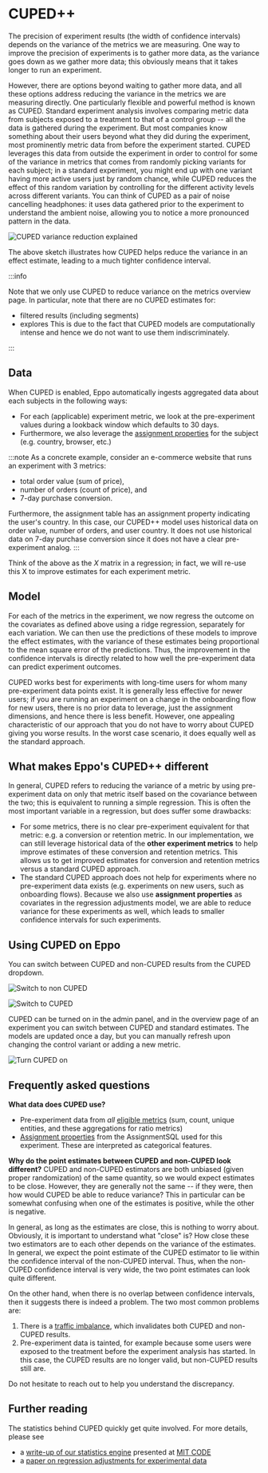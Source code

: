 # CUPED++

The precision of experiment results (the width of confidence intervals) depends on the variance of the metrics we are measuring. One way to improve the precision of experiments is to gather more data, as the variance goes down as we gather more data; this obviously means that it takes longer to run an experiment.

However, there are options beyond waiting to gather more data, and all these options address reducing the variance in the metrics we are measuring directly. One particularly flexible and powerful method is known as CUPED. Standard experiment analysis involves comparing metric data from subjects exposed to a treatment to that of a control group -- all the data is gathered during the experiment. But most companies know something about their users beyond what they did during the experiment, most prominently metric data from before the experiment started. CUPED leverages this data from outside the experiment in order to control for some of the variance in metrics that comes from randomly picking variants for each subject; in a standard experiment, you might end up with one variant having more active users just by random chance, while CUPED reduces the effect of this random variation by controlling for the different activity levels across different variants. You can think of CUPED as a pair of noise cancelling headphones: it uses data gathered prior to the experiment to understand the ambient noise, allowing you to notice a more pronounced pattern in the data.

![CUPED variance reduction explained](/img/measuring-experiments/cuped-variance-plot.png)

The above sketch illustrates how CUPED helps reduce the variance in an effect estimate, leading to a much tighter confidence interval.

:::info

Note that we only use CUPED to reduce variance on the metrics overview page.
In particular, note that there are no CUPED estimates for:

- filtered results (including segments)
- explores
  This is due to the fact that CUPED models are computationally intense and hence we do not want to use them indiscriminately.

:::

## Data

When CUPED is enabled, Eppo automatically ingests aggregated data about each subjects in the following ways:

- For each (applicable) experiment metric, we look at the pre-experiment values during a lookback window which defaults to 30 days.
- Furthermore, we also leverage the [assignment properties](/data-management/properties) for the subject (e.g. country, browser, etc.)

:::note
As a concrete example, consider an e-commerce website that runs an experiment with 3 metrics:

- total order value (sum of price),
- number of orders (count of price), and
- 7-day purchase conversion.

Furthermore, the assignment table has an assignment property indicating the user's country. In this case, our CUPED++ model uses historical data on order value, number of orders, and user country. It does not use historical data on 7-day purchase conversion since it does not have a clear pre-experiment analog.
:::

Think of the above as the $X$ matrix in a regression; in fact, we will re-use this X to improve estimates for each experiment metric.

## Model

For each of the metrics in the experiment, we now regress the outcome on the covariates as defined above using a ridge regression, separately for each variation.
We can then use the predictions of these models to improve the effect estimates, with the variance of these estimates being proportional to the mean square error of the predictions.
Thus, the improvement in the confidence intervals is directly related to how well the pre-experiment data can predict experiment outcomes.

CUPED works best for experiments with long-time users for whom many pre-experiment data points exist. It is generally less effective for newer users; if you are running an experiment on a change in the onboarding flow for new users, there is no prior data to leverage, just the assignment dimensions, and hence there is less benefit. However, one appealing characteristic of our approach that you do not have to worry about CUPED giving you worse results. In the worst case scenario, it does equally well as the standard approach.

## What makes Eppo's CUPED++ different

In general, CUPED refers to reducing the variance of a metric by using pre-experiment data on only that metric itself based on the covariance between the two; this is equivalent to running a simple regression.
This is often the most important variable in a regression, but does suffer some drawbacks:

- For some metrics, there is no clear pre-experiment equivalent for that metric: e.g. a conversion or retention metric.
  In our implementation, we can still leverage historical data of the **other experiment metrics** to help improve estimates of these conversion and retention metrics.
  This allows us to get improved estimates for conversion and retention metrics versus a standard CUPED approach.
- The standard CUPED approach does not help for experiments where no pre-experiment data exists (e.g. experiments on new users, such as onboarding flows).
  Because we also use **assignment properties** as covariates in the regression adjustments model, we are able to reduce variance for these experiments as well, which leads to smaller confidence intervals for such experiments.

## Using CUPED on Eppo

You can switch between CUPED and non-CUPED results from the CUPED dropdown.

![Switch to non CUPED](/img/measuring-experiments/cuped-switch-to-non-cuped.png)

![Switch to CUPED](/img/measuring-experiments/cuped-switch-to-cuped.png)

CUPED can be turned on in the admin panel, and in the overview page of an experiment you can switch between CUPED and standard estimates. The models are updated once a day, but you can manually refresh upon changing the control variant or adding a new metric.

![Turn CUPED on](/img/measuring-experiments/cuped-turn-on-cuped.png)

## Frequently asked questions

**What data does CUPED use?**
- Pre-experiment data from _all_ [eligible metrics](/data-management/metrics/simple-metric#metric-aggregation-types) (sum, count, unique entities, and these aggregations for ratio metrics)
- [Assignment properties](/data-management/properties#assignment-properties) from the AssignmentSQL used for this experiment. These are interpreted as categorical features.

**Why do the point estimates between CUPED and non-CUPED look different?**
CUPED and non-CUPED estimators are both unbiased (given proper randomization) of the same quantity, so we would expect estimates to be close.
However, they are generally not the same -- if they were, then how would CUPED be able to reduce variance?
This in particular can be somewhat confusing when one of the estimates is positive, while the other is negative.

In general, as long as the estimates are close, this is nothing to worry about.
Obviously, it is important to understand what "close" is?
How close these two estimators are to each other depends on the variance of the estimates.
In general, we expect the point estimate of the CUPED estimator to lie within the confidence interval of the non-CUPED interval.
Thus, when the non-CUPED confidence interval is very wide, the two point estimates can look quite different.

On the other hand, when there is no overlap between confidence intervals, then it suggests there is indeed a problem.
The two most common problems are:

1. There is a [traffic imbalance](/experiments/diagnostics#traffic-diagnostics), which invalidates both CUPED and non-CUPED results.
2. Pre-experiment data is tainted, for example because some users were exposed to the treatment before the experiment analysis has started.
  In this case, the CUPED results are no longer valid, but non-CUPED results still are.

Do not hesitate to reach out to help you understand the discrepancy.


## Further reading

The statistics behind CUPED quickly get quite involved. For more details, please see

- a [write-up of our statistics engine](https://www.geteppo.com/assets/pdf/code-2022-ci-pdf) presented at [MIT CODE](https://ide.mit.edu/events/2022-conference-on-digital-experimentation-mit-codemit/)
- a [paper on regression adjustments for experimental data](https://projecteuclid.org/journals/annals-of-applied-statistics/volume-7/issue-1/Agnostic-notes-on-regression-adjustments-to-experimental-data--Reexamining/10.1214/12-AOAS583.full)
